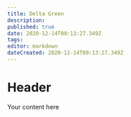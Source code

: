 ```yaml
---
title: Delta Green
description: 
published: true
date: 2020-12-14T09:13:27.349Z
tags: 
editor: markdown
dateCreated: 2020-12-14T09:13:27.349Z
---
```


# Header
Your content here